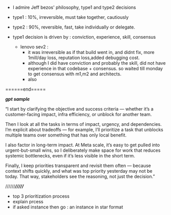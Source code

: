 - I admire Jeff bezos' philosophy, type1 and type2 decisions
 - type1 : 10%, irreversible, must take together, cautiously
 - type2 : 90%, reversible, fast, take individually or delegate.

 - type1 decision is driven by : conviction, experience, skill, consensus
    - lenovo sev2 : 
        - it was irreversible as if that build went in, and didnt fix, more 1mill/day loss, reputation loss,added debugging cost.
        - although I did have conviction and probably the skill, did not have experience in that codebase + consensus. so waited till monday to get consensus with m1,m2 and architects.
        - also


======end=====

***gpt sample***

 “I start by clarifying the objective and success criteria — whether it’s a customer-facing impact, infra efficiency, or unblock for another team.

Then I look at all the tasks in terms of impact, urgency, and dependencies. I’m explicit about tradeoffs — for example, I’ll prioritize a task that unblocks multiple teams over something that has only local benefit.

I also factor in long-term impact. At Meta scale, it’s easy to get pulled into urgent-but-small wins, so I deliberately make space for work that reduces systemic bottlenecks, even if it’s less visible in the short term.

Finally, I keep priorities transparent and revisit them often — because context shifts quickly, and what was top priority yesterday may not be today. That way, stakeholders see the reasoning, not just the decision.”

//////***/////***


- top 3 prioritization process
- explain prcess
- if asked instance then go : an instance in star format
